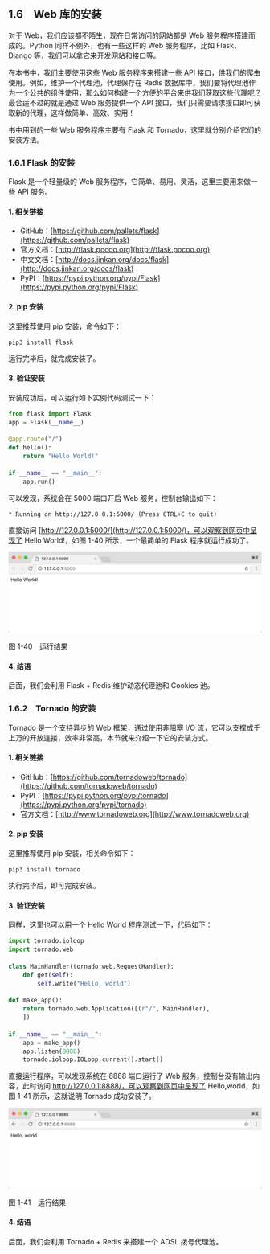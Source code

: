 ## 1.6　Web 库的安装

对于 Web，我们应该都不陌生，现在日常访问的网站都是 Web 服务程序搭建而成的。Python 同样不例外，也有一些这样的 Web 服务程序，比如 Flask、Django 等，我们可以拿它来开发网站和接口等。

在本书中，我们主要使用这些 Web 服务程序来搭建一些 API 接口，供我们的爬虫使用。例如，维护一个代理池，代理保存在 Redis 数据库中，我们要将代理池作为一个公共的组件使用，那么如何构建一个方便的平台来供我们获取这些代理呢？最合适不过的就是通过 Web 服务提供一个 API 接口，我们只需要请求接口即可获取新的代理，这样做简单、高效、实用！

书中用到的一些 Web 服务程序主要有 Flask 和 Tornado，这里就分别介绍它们的安装方法。

### 1.6.1 Flask 的安装

Flask 是一个轻量级的 Web 服务程序，它简单、易用、灵活，这里主要用来做一些 API 服务。

#### 1. 相关链接

* GitHub：[https://github.com/pallets/flask](https://github.com/pallets/flask)
* 官方文档：[http://flask.pocoo.org](http://flask.pocoo.org)
* 中文文档：[http://docs.jinkan.org/docs/flask](http://docs.jinkan.org/docs/flask)
* PyPI：[https://pypi.python.org/pypi/Flask](https://pypi.python.org/pypi/Flask)

#### 2. pip 安装

这里推荐使用 pip 安装，命令如下：

```
pip3 install flask
```

运行完毕后，就完成安装了。

#### 3. 验证安装

安装成功后，可以运行如下实例代码测试一下：

```python
from flask import Flask
app = Flask(__name__)

@app.route("/")
def hello():
    return "Hello World!"

if __name__ == "__main__":
    app.run()
```
可以发现，系统会在 5000 端口开启 Web 服务，控制台输出如下：
```
* Running on http://127.0.0.1:5000/ (Press CTRL+C to quit)
```
直接访问 [http://127.0.0.1:5000/](http://127.0.0.1:5000/)，可以观察到网页中呈现了 Hello World!，如图 1-40 所示，一个最简单的 Flask 程序就运行成功了。

![](./assets/1-40.png)

图 1-40　运行结果

#### 4. 结语

后面，我们会利用 Flask + Redis 维护动态代理池和 Cookies 池。

### 1.6.2　Tornado 的安装

Tornado 是一个支持异步的 Web 框架，通过使用非阻塞 I/O 流，它可以支撑成千上万的开放连接，效率非常高，本节就来介绍一下它的安装方式。

#### 1. 相关链接

* GitHub：[https://github.com/tornadoweb/tornado](https://github.com/tornadoweb/tornado)
* PyPI：[https://pypi.python.org/pypi/tornado](https://pypi.python.org/pypi/tornado)
* 官方文档：[http://www.tornadoweb.org](http://www.tornadoweb.org)

#### 2. pip 安装

这里推荐使用 pip 安装，相关命令如下：

```
pip3 install tornado
```

执行完毕后，即可完成安装。

#### 3. 验证安装

同样，这里也可以用一个 Hello World 程序测试一下，代码如下：

```python
import tornado.ioloop
import tornado.web

class MainHandler(tornado.web.RequestHandler):
    def get(self):
        self.write("Hello, world")

def make_app():
    return tornado.web.Application([(r"/", MainHandler),
    ])

if __name__ == "__main__":
    app = make_app()
    app.listen(8888)
    tornado.ioloop.IOLoop.current().start()
```

直接运行程序，可以发现系统在 8888 端口运行了 Web 服务，控制台没有输出内容，此时访问 http://127.0.0.1:8888/，可以观察到网页中呈现了 Hello,world，如图 1-41 所示，这就说明 Tornado 成功安装了。

![](./assets/1-41.png)

图 1-41　运行结果

#### 4. 结语

后面，我们会利用 Tornado + Redis 来搭建一个 ADSL 拨号代理池。